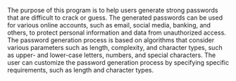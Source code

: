 The purpose of this program is to help users generate strong passwords that are difficult to crack or guess. 
The generated passwords can be used for various online accounts, such as email, social media, banking, and others, to protect personal information and data from unauthorized access. The password generation process is based on algorithms that consider various parameters such as length, complexity, and character types, such as upper- and lower-case letters, numbers, and special characters. 
The user can customize the password generation process by specifying specific requirements, such as length and character types.
